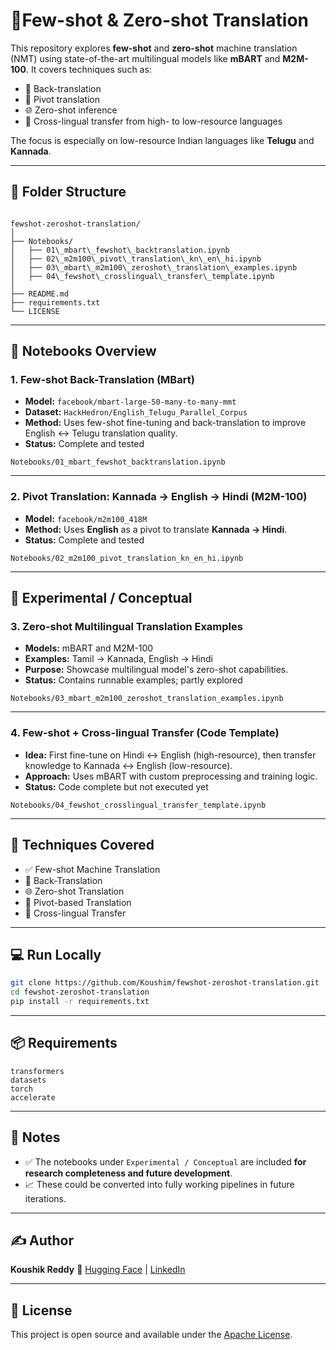 # 📘Few-shot & Zero-shot Translation

This repository explores **few-shot** and **zero-shot** machine translation (NMT) using state-of-the-art multilingual models like **mBART** and **M2M-100**. It covers techniques such as:

- 🔁 Back-translation
- 🔀 Pivot translation
- 🌐 Zero-shot inference
- 🧠 Cross-lingual transfer from high- to low-resource languages

The focus is especially on low-resource Indian languages like **Telugu** and **Kannada**.

---

## 📁 Folder Structure

```

fewshot-zeroshot-translation/
│
├── Notebooks/
│   ├── 01\_mbart\_fewshot\_backtranslation.ipynb
│   ├── 02\_m2m100\_pivot\_translation\_kn\_en\_hi.ipynb
│   ├── 03\_mbart\_m2m100\_zeroshot\_translation\_examples.ipynb
│   ├── 04\_fewshot\_crosslingual\_transfer\_template.ipynb
│
├── README.md
├── requirements.txt
└── LICENSE

````

---

## 📓 Notebooks Overview

### 1. Few-shot Back-Translation (MBart)
- **Model:** `facebook/mbart-large-50-many-to-many-mmt`
- **Dataset:** `HackHedron/English_Telugu_Parallel_Corpus`
- **Method:** Uses few-shot fine-tuning and back-translation to improve English ↔ Telugu translation quality.
- **Status:** Complete and tested

 `Notebooks/01_mbart_fewshot_backtranslation.ipynb`

---

### 2. Pivot Translation: Kannada → English → Hindi (M2M-100)
- **Model:** `facebook/m2m100_418M`
- **Method:** Uses **English** as a pivot to translate **Kannada → Hindi**.
- **Status:** Complete and tested

 `Notebooks/02_m2m100_pivot_translation_kn_en_hi.ipynb`

---

## 🧪 Experimental / Conceptual

### 3. Zero-shot Multilingual Translation Examples
- **Models:** mBART and M2M-100
- **Examples:** Tamil → Kannada, English → Hindi
- **Purpose:** Showcase multilingual model's zero-shot capabilities.
- **Status:** Contains runnable examples; partly explored

 `Notebooks/03_mbart_m2m100_zeroshot_translation_examples.ipynb`

---

### 4. Few-shot + Cross-lingual Transfer (Code Template)
- **Idea:** First fine-tune on Hindi ↔ English (high-resource), then transfer knowledge to Kannada ↔ English (low-resource).
- **Approach:** Uses mBART with custom preprocessing and training logic.
- **Status:** Code complete but not executed yet

 `Notebooks/04_fewshot_crosslingual_transfer_template.ipynb`

---

## 🧠 Techniques Covered

- ✅ Few-shot Machine Translation
- 🔁 Back-Translation
- 🌐 Zero-shot Translation
- 🔄 Pivot-based Translation
- 🔀 Cross-lingual Transfer

---

## 💻 Run Locally

```bash
git clone https://github.com/Koushim/fewshot-zeroshot-translation.git
cd fewshot-zeroshot-translation
pip install -r requirements.txt
````

---

## 📦 Requirements

```text
transformers
datasets
torch
accelerate
```

---

## 📌 Notes

* ✅ The notebooks under `Experimental / Conceptual` are included **for research completeness and future development**.
* 📈 These could be converted into fully working pipelines in future iterations.

---

## ✍️ Author

**Koushik Reddy**
🔗 [Hugging Face](https://huggingface.co/Koushim) | [LinkedIn](https://www.linkedin.com/in/koushik-reddy-k-790938257)

---

## 📌 License

This project is open source and available under the [Apache License](LICENSE).
